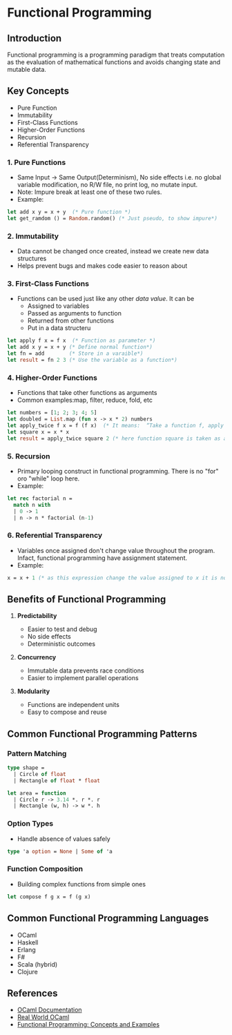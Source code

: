 # Functional Programming

## Introduction
Functional programming is a programming paradigm that treats computation as 
the evaluation of mathematical functions and avoids changing state and mutable data.

## Key Concepts
- Pure Function
- Immutability
- First-Class Functions
- Higher-Order Functions
- Recursion
- Referential Transparency
  
### 1. Pure Functions
- Same Input -> Same Output(Determinism), No side effects i.e. no global variable modification, no R/W file, no print log, no mutate input.
- Note: Impure break at least one of these two rules. 
- Example:
```ocaml
let add x y = x + y  (* Pure function *)
let get_ramdom () = Random.random() (* Just pseudo, to show impure*)
```

### 2. Immutability
- Data cannot be changed once created, instead we create new data structures
- Helps prevent bugs and makes code easier to reason about

### 3. First-Class Functions
- Functions can be used just like any other *data value*. It can be 
  - Assigned to variables
  - Passed as arguments to function
  - Returned from other functions
  - Put in a data structeru
```ocaml
let apply f x = f x  (* Function as parameter *)
let add x y = x + y (* Define normal function*)
let fn = add        (* Store in a varaible*)
let result = fn 2 3 (* Use the variable as a function*)
```

### 4. Higher-Order Functions
- Functions that take other functions as arguments
- Common examples:map, filter, reduce, fold, etc
```ocaml
let numbers = [1; 2; 3; 4; 5]
let doubled = List.map (fun x -> x * 2) numbers
let apply_twice f x = f (f x)  (* It means:  “Take a function f, apply it once to x, then apply f again to that result.”*)
let square x = x * x
let result = apply_twice square 2 (* here function square is taken as an argument for the other function apply_twice*)
```

### 5. Recursion
- Primary looping construct in functional programming. There is no "for" oro "while" loop here.
- Example:
```ocaml
let rec factorial n =
  match n with
  | 0 -> 1
  | n -> n * factorial (n-1)
```
### 6. Referential Transparency
- Variables once assigned don't change value throughout the program.
Infact, functional programming have assignment statement.
- Example:
```ocaml
x = x + 1 (* as this expression change the value assigned to x it is not referentially transparent*)
```

## Benefits of Functional Programming

1. **Predictability**
   - Easier to test and debug
   - No side effects
   - Deterministic outcomes

2. **Concurrency**
   - Immutable data prevents race conditions
   - Easier to implement parallel operations

3. **Modularity**
   - Functions are independent units
   - Easy to compose and reuse

## Common Functional Programming Patterns

### Pattern Matching
```ocaml
type shape =
  | Circle of float
  | Rectangle of float * float

let area = function
  | Circle r -> 3.14 *. r *. r
  | Rectangle (w, h) -> w *. h
```

### Option Types
- Handle absence of values safely
```ocaml
type 'a option = None | Some of 'a
```

### Function Composition
- Building complex functions from simple ones
```ocaml
let compose f g x = f (g x)
```

## Common Functional Programming Languages

- OCaml
- Haskell
- Erlang
- F#
- Scala (hybrid)
- Clojure

## References

- [OCaml Documentation](https://ocaml.org/docs/)
- [Real World OCaml](https://dev.realworldocaml.org/)
- [Functional Programming: Concepts and Examples](https://ocaml.org/learn/tutorials/)
